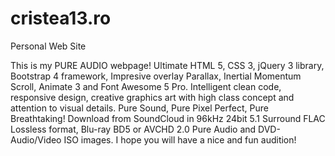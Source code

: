 # cristea13.ro
Personal Web Site

This is my PURE AUDIO webpage! Ultimate HTML 5, CSS 3, jQuery 3 library, Bootstrap 4 framework, Impresive overlay Parallax, Inertial Momentum Scroll, Animate 3 and Font Awesome 5 Pro.
Intelligent clean code, responsive design, creative graphics art with high class concept and attention to visual details. Pure Sound, Pure Pixel Perfect, Pure Breathtaking!
Download from SoundCloud in 96kHz 24bit 5.1 Surround FLAC Lossless format, Blu-ray BD5 or AVCHD 2.0 Pure Audio and DVD-Audio/Video ISO images. I hope you will have a nice and fun audition!
